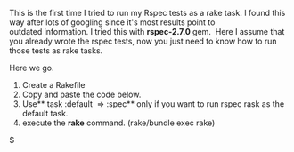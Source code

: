   

This is the first time I tried to run my Rspec tests as a rake task. I found this way after lots of googling since it's most results point to outdated information. I tried this with **rspec-2.7.0** gem.  Here I assume that you already wrote the rspec tests, now you just need to know how to run those tests as rake tasks.

  

Here we go.

1.  Create a Rakefile
2.  Copy and paste the code below.
3.  Use** task :default  =&gt; :spec** only if you want to run rspec rask as the default task.
4.  execute the **rake** command. (rake/bundle exec rake)

  
  

$

